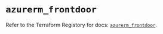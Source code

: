 # `azurerm_frontdoor`

Refer to the Terraform Registory for docs: [`azurerm_frontdoor`](https://www.terraform.io/docs/providers/azurerm/r/frontdoor).
